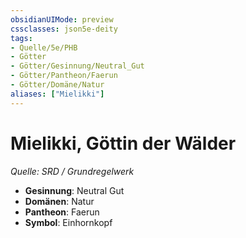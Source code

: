 ```yaml
---
obsidianUIMode: preview
cssclasses: json5e-deity
tags:
- Quelle/5e/PHB
- Götter
- Götter/Gesinnung/Neutral_Gut
- Götter/Pantheon/Faerun
- Götter/Domäne/Natur
aliases: ["Mielikki"]
---
```

# Mielikki, Göttin der Wälder
*Quelle: SRD / Grundregelwerk* 

- **Gesinnung**: Neutral Gut
- **Domänen**: Natur
- **Pantheon**: Faerun
- **Symbol**: Einhornkopf